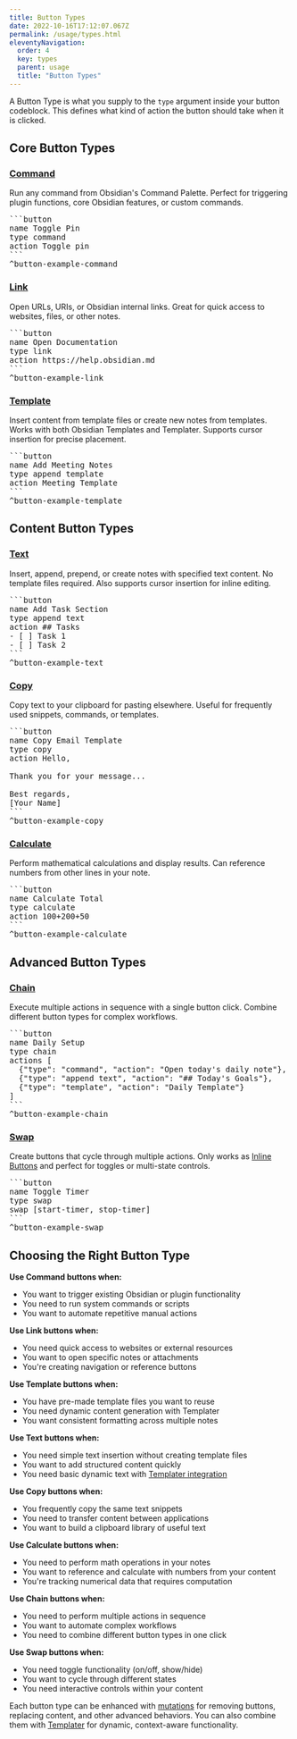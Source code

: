 ```yaml
---
title: Button Types
date: 2022-10-16T17:12:07.067Z
permalink: /usage/types.html
eleventyNavigation:
  order: 4
  key: types
  parent: usage
  title: "Button Types"
---
```


A Button Type is what you supply to the `type` argument inside your button codeblock. This defines what kind of action the button should take when it is clicked.

## Core Button Types

### [Command](/usage/types/command)
Run any command from Obsidian's Command Palette. Perfect for triggering plugin functions, core Obsidian features, or custom commands.

<pre>
```button
name Toggle Pin
type command
action Toggle pin
```
^button-example-command
</pre>

### [Link](/usage/types/link)
Open URLs, URIs, or Obsidian internal links. Great for quick access to websites, files, or other notes.

<pre>
```button
name Open Documentation
type link
action https://help.obsidian.md
```
^button-example-link
</pre>

### [Template](/usage/types/template)
Insert content from template files or create new notes from templates. Works with both Obsidian Templates and Templater. Supports cursor insertion for precise placement.

<pre>
```button
name Add Meeting Notes
type append template
action Meeting Template
```
^button-example-template
</pre>

## Content Button Types

### [Text](/usage/types/text)
Insert, append, prepend, or create notes with specified text content. No template files required. Also supports cursor insertion for inline editing.

<pre>
```button
name Add Task Section
type append text
action ## Tasks
- [ ] Task 1
- [ ] Task 2
```
^button-example-text
</pre>

### [Copy](/usage/types/copy)
Copy text to your clipboard for pasting elsewhere. Useful for frequently used snippets, commands, or templates.

<pre>
```button
name Copy Email Template
type copy
action Hello,

Thank you for your message...

Best regards,
[Your Name]
```
^button-example-copy
</pre>

### [Calculate](/usage/types/calculate)
Perform mathematical calculations and display results. Can reference numbers from other lines in your note.

<pre>
```button
name Calculate Total
type calculate
action 100+200+50
```
^button-example-calculate
</pre>

## Advanced Button Types

### [Chain](/usage/types/chain)
Execute multiple actions in sequence with a single button click. Combine different button types for complex workflows.

<pre>
```button
name Daily Setup
type chain
actions [
  {"type": "command", "action": "Open today's daily note"},
  {"type": "append text", "action": "## Today's Goals"},
  {"type": "template", "action": "Daily Template"}
]
```
^button-example-chain
</pre>

### [Swap](/usage/types/swap)
Create buttons that cycle through multiple actions. Only works as [Inline Buttons](/usage/inline) and perfect for toggles or multi-state controls.

<pre>
```button
name Toggle Timer
type swap
swap [start-timer, stop-timer]
```
^button-example-swap
</pre>

## Choosing the Right Button Type

**Use Command buttons when:**
- You want to trigger existing Obsidian or plugin functionality
- You need to run system commands or scripts
- You want to automate repetitive manual actions

**Use Link buttons when:**
- You need quick access to websites or external resources
- You want to open specific notes or attachments
- You're creating navigation or reference buttons

**Use Template buttons when:**
- You have pre-made template files you want to reuse
- You need dynamic content generation with Templater
- You want consistent formatting across multiple notes

**Use Text buttons when:**
- You need simple text insertion without creating template files
- You want to add structured content quickly
- You need basic dynamic text with [Templater integration](/usage/templater)

**Use Copy buttons when:**
- You frequently copy the same text snippets
- You need to transfer content between applications
- You want to build a clipboard library of useful text

**Use Calculate buttons when:**
- You need to perform math operations in your notes
- You want to reference and calculate with numbers from your content
- You're tracking numerical data that requires computation

**Use Chain buttons when:**
- You need to perform multiple actions in sequence
- You want to automate complex workflows
- You need to combine different button types in one click

**Use Swap buttons when:**
- You need toggle functionality (on/off, show/hide)
- You want to cycle through different states
- You need interactive controls within your content

Each button type can be enhanced with [mutations](/usage/mutations) for removing buttons, replacing content, and other advanced behaviors. You can also combine them with [Templater](/usage/templater) for dynamic, context-aware functionality.

